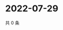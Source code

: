 # 2022-07-29

共 0 条

<!-- BEGIN WEIBO -->
<!-- 最后更新时间 Fri Jul 29 2022 03:00:54 GMT+0800 (China Standard Time) -->

<!-- END WEIBO -->
